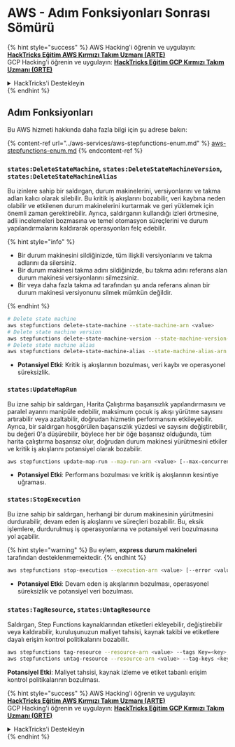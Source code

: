 # AWS - Adım Fonksiyonları Sonrası Sömürü

{% hint style="success" %}
AWS Hacking'i öğrenin ve uygulayın: <img src="/.gitbook/assets/image.png" alt="" data-size="line">[**HackTricks Eğitim AWS Kırmızı Takım Uzmanı (ARTE)**](https://training.hacktricks.xyz/courses/arte)<img src="/.gitbook/assets/image.png" alt="" data-size="line">\
GCP Hacking'i öğrenin ve uygulayın: <img src="/.gitbook/assets/image (2).png" alt="" data-size="line">[**HackTricks Eğitim GCP Kırmızı Takım Uzmanı (GRTE)**<img src="/.gitbook/assets/image (2).png" alt="" data-size="line">](https://training.hacktricks.xyz/courses/grte)

<details>

<summary>HackTricks'i Destekleyin</summary>

- [**Abonelik planlarını**](https://github.com/sponsors/carlospolop) kontrol edin!
- 💬 [**Discord grubuna**](https://discord.gg/hRep4RUj7f) katılın veya [**telegram grubuna**](https://t.me/peass) katılın veya bizi **Twitter** 🐦 [**@hacktricks\_live**](https://twitter.com/hacktricks\_live)** takip edin.**
- **Hacking püf noktalarını paylaşarak PR'ler göndererek** [**HackTricks**](https://github.com/carlospolop/hacktricks) ve [**HackTricks Cloud**](https://github.com/carlospolop/hacktricks-cloud) github depolarına katkıda bulunun.

</details>
{% endhint %}

## Adım Fonksiyonları

Bu AWS hizmeti hakkında daha fazla bilgi için şu adrese bakın:

{% content-ref url="../aws-services/aws-stepfunctions-enum.md" %}
[aws-stepfunctions-enum.md](../aws-services/aws-stepfunctions-enum.md)
{% endcontent-ref %}

### `states:DeleteStateMachine`, `states:DeleteStateMachineVersion`, `states:DeleteStateMachineAlias`

Bu izinlere sahip bir saldırgan, durum makinelerini, versiyonlarını ve takma adları kalıcı olarak silebilir. Bu kritik iş akışlarını bozabilir, veri kaybına neden olabilir ve etkilenen durum makinelerini kurtarmak ve geri yüklemek için önemli zaman gerektirebilir. Ayrıca, saldırganın kullandığı izleri örtmesine, adli incelemeleri bozmasına ve temel otomasyon süreçlerini ve durum yapılandırmalarını kaldırarak operasyonları felç edebilir.

{% hint style="info" %}

- Bir durum makinesini sildiğinizde, tüm ilişkili versiyonlarını ve takma adlarını da silersiniz.
- Bir durum makinesi takma adını sildiğinizde, bu takma adını referans alan durum makinesi versiyonlarını silmezsiniz.
- Bir veya daha fazla takma ad tarafından şu anda referans alınan bir durum makinesi versiyonunu silmek mümkün değildir.

{% endhint %}
```bash
# Delete state machine
aws stepfunctions delete-state-machine --state-machine-arn <value>
# Delete state machine version
aws stepfunctions delete-state-machine-version --state-machine-version-arn <value>
# Delete state machine alias
aws stepfunctions delete-state-machine-alias --state-machine-alias-arn <value>
```
- **Potansiyel Etki**: Kritik iş akışlarının bozulması, veri kaybı ve operasyonel süreksizlik.

### `states:UpdateMapRun`

Bu izne sahip bir saldırgan, Harita Çalıştırma başarısızlık yapılandırmasını ve paralel ayarını manipüle edebilir, maksimum çocuk iş akışı yürütme sayısını artırabilir veya azaltabilir, doğrudan hizmetin performansını etkileyebilir. Ayrıca, bir saldırgan hoşgörülen başarısızlık yüzdesi ve sayısını değiştirebilir, bu değeri 0'a düşürebilir, böylece her bir öğe başarısız olduğunda, tüm harita çalıştırma başarısız olur, doğrudan durum makinesi yürütmesini etkiler ve kritik iş akışlarını potansiyel olarak bozabilir.
```bash
aws stepfunctions update-map-run --map-run-arn <value> [--max-concurrency <value>] [--tolerated-failure-percentage <value>] [--tolerated-failure-count <value>]
```
- **Potansiyel Etki**: Performans bozulması ve kritik iş akışlarının kesintiye uğraması.

### `states:StopExecution`

Bu izne sahip bir saldırgan, herhangi bir durum makinesinin yürütmesini durdurabilir, devam eden iş akışlarını ve süreçleri bozabilir. Bu, eksik işlemlere, durdurulmuş iş operasyonlarına ve potansiyel veri bozulmasına yol açabilir.

{% hint style="warning" %}
Bu eylem, **express durum makineleri** tarafından desteklenmemektedir.
{% endhint %}
```bash
aws stepfunctions stop-execution --execution-arn <value> [--error <value>] [--cause <value>]
```
- **Potansiyel Etki**: Devam eden iş akışlarının bozulması, operasyonel süreksizlik ve potansiyel veri bozulması.

### `states:TagResource`, `states:UntagResource`

Saldırgan, Step Functions kaynaklarından etiketleri ekleyebilir, değiştirebilir veya kaldırabilir, kuruluşunuzun maliyet tahsisi, kaynak takibi ve etiketlere dayalı erişim kontrol politikalarını bozabilir.
```bash
aws stepfunctions tag-resource --resource-arn <value> --tags Key=<key>,Value=<value>
aws stepfunctions untag-resource --resource-arn <value> --tag-keys <key>
```
**Potansiyel Etki**: Maliyet tahsisi, kaynak izleme ve etiket tabanlı erişim kontrol politikalarının bozulması.

{% hint style="success" %}
AWS Hacking'i öğrenin ve uygulayın:<img src="/.gitbook/assets/image.png" alt="" data-size="line">[**HackTricks Eğitim AWS Kırmızı Takım Uzmanı (ARTE)**](https://training.hacktricks.xyz/courses/arte)<img src="/.gitbook/assets/image.png" alt="" data-size="line">\
GCP Hacking'i öğrenin ve uygulayın: <img src="/.gitbook/assets/image (2).png" alt="" data-size="line">[**HackTricks Eğitim GCP Kırmızı Takım Uzmanı (GRTE)**<img src="/.gitbook/assets/image (2).png" alt="" data-size="line">](https://training.hacktricks.xyz/courses/grte)

<details>

<summary>HackTricks'i Destekleyin</summary>

* [**Abonelik planlarını**](https://github.com/sponsors/carlospolop) kontrol edin!
* 💬 [**Discord grubuna**](https://discord.gg/hRep4RUj7f) katılın veya [**telegram grubuna**](https://t.me/peass) katılın veya bizi **Twitter** 🐦 [**@hacktricks\_live**](https://twitter.com/hacktricks\_live)** takip edin.**
* **Hacking püf noktalarını paylaşarak PR göndererek** [**HackTricks**](https://github.com/carlospolop/hacktricks) ve [**HackTricks Cloud**](https://github.com/carlospolop/hacktricks-cloud) github depolarına katkıda bulunun.

</details>
{% endhint %}

